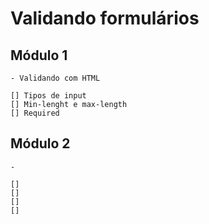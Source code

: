 # Validando formulários

## Módulo 1

    - Validando com HTML

    [] Tipos de input
    [] Min-lenght e max-length
    [] Required

## Módulo 2

    -

    []
    []
    []
    []
